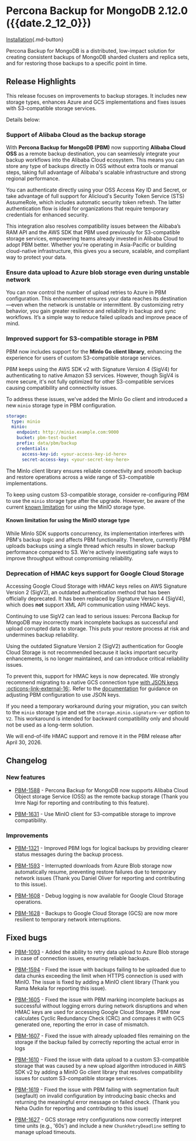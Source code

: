 # Percona Backup for MongoDB 2.12.0 ({{date.2_12_0}})

[Installation](../installation.md){.md-button}


Percona Backup for MongoDB is a distributed, low-impact solution for creating consistent backups of MongoDB sharded clusters and replica sets, and for restoring those backups to a specific point in time.

## Release Highlights

This release focuses on improvements to backup storages. It includes new storage types, enhances Azure and GCS implementations and fixes issues with S3-compatible storage services. 

Details below:

### Support of Alibaba Cloud as the backup storage

With **Percona Backup for MongoDB (PBM)** now supporting **Alibaba Cloud OSS** as a remote backup destination, you can seamlessly integrate your backup workflows into the Alibaba Cloud ecosystem. This means you can store any type of backups directly in OSS without extra tools or manual steps, taking full advantage of Alibaba's scalable infrastructure and strong regional performance. 

You can authenticate directly using your OSS Access Key ID and Secret, or take advantage of full support for Alicloud's Security Token Service (STS) AssumeRole, which includes automatic security token refresh. The latter authentication flow is ideal for organizations that require temporary credentials for enhanced security. 

This integration also resolves compatibility issues between the Alibaba’s RAM API  and the AWS SDK that PBM used previously for S3-compatible storage services, empowering teams already invested in Alibaba Cloud to adopt PBM better. Whether you're operating in Asia-Pacific or building cloud-native infrastructure, this gives you a secure, scalable, and compliant way to protect your data.

### Ensure data upload to Azure blob storage even during unstable network

You can now control the number of upload retries to Azure in PBM configuration. This enhancement ensures your data reaches its destination—even when the network is unstable or intermittent. By customizing retry behavior, you gain greater resilience and reliability in backup and sync workflows. It’s a simple way to reduce failed uploads and improve peace of mind.

### Improved support for S3-compatible storage in PBM

PBM now includes support for the **MinIo Go client library**, enhancing the experience for users of custom S3-compatible storage services.

PBM keeps using the AWS SDK v2 with Signature Version 4 (SigV4) for authenticating to native Amazon S3 services. However, though SigV4 is more secure, it's not fully optimized for other S3-compatible services causing compatibility and connectivity issues. 

To address these issues, we've added the MinIo Go client and introduced a new `minio` storage type in PBM configuration. 

```yaml
storage:
  type: minio
  minio:
    endpoint: http://minio.example.com:9000
    bucket: pbm-test-bucket
    prefix: data/pbm/backup
    credentials:
      access-key-id: <your-access-key-id-here>
      secret-access-key: <your-secret-key-here>
```

The MinIo client library ensures reliable connectivity and smooth backup and restore operations across a wide range of S3-compatible implementations.

To keep using custom S3-compatible storage, consider re-configuring PBM to use the `minio` storage type after the upgrade. However, be aware of the current [known limitation](#known-limitation-for-using-the-minio-storage-type) for using the MinIO storage type.

#### Known limitation for using the MinIO storage type

While MinIo SDK supports concurrency, its implementation interferes with PBM's backup logic and affects PBM functionality.  Therefore, currently PBM uploads backups using a single thread which results in slower backup performance compared to S3. We're actively investigating safe ways to improve throughput without compromising reliability.

### Deprecation of HMAC keys support for Google Cloud Storage

Accessing Google Cloud Storage with HMAC keys relies on AWS Signature Version 2 (SigV2), an outdated authentication method that has been officially deprecated. It has been replaced by Signature Version 4 (SigV4), which does **not** support XML API communication using HMAC keys.

Continuing to use SigV2 can lead to serious issues: Percona Backup for MongoDB may incorrectly mark incomplete backups as successful and upload corrupted data to storage. This puts your restore process at risk and undermines backup reliability.

Using the outdated Signature Version 2 (SigV2) authentication for Google Cloud Storage is not recommended because it lacks important security enhancements, is no longer maintained, and can introduce critical reliability issues.

To prevent this, support for HMAC keys is now deprecated. We strongly recommend migrating to a native GCS connection type [with JSON keys :octicons-link-external-16:](https://cloud.google.com/iam/docs/keys-create-delete#creating). Refer to the [documentation](../details/gcs.md#adjust-pbm-configuration-to-use-gcs) for guidance on adjusting PBM configuration to use JSON keys.

If you need a temporary workaround during your migration, you can switch to the `minio` storage type and set the `storage.minio.signature-ver` option to `V2`. This workaround is intended for backward compatibility only and should not be used as a long-term solution.  

We will end-of-life HMAC support and remove it in the PBM release after April 30, 2026.


## Changelog

### New features

- [PBM-1588](https://perconadev.atlassian.net/browse/PBM-1588) - Percona Backup for MongoDB now supports Alibaba Cloud Object storage Service (OSS) as the remote backup storage (Thank you Imre Nagi for reporting and contributing to this feature).

- [PBM-1631](https://perconadev.atlassian.net/browse/PBM-1631) - Use MinIO client for S3-compatible storage to improve compatibility.


### Improvements

- [PBM-1321](https://perconadev.atlassian.net/browse/PBM-1321) - Improved PBM logs for logical backups by providing clearer status messages during the backup process.

- [PBM-1593](https://perconadev.atlassian.net/browse/PBM-1593) - Interrupted downloads from Azure Blob storage now automatically resume, preventing restore failures due to temporary network issues (Thank you Daniel Oliver for reporting and contributing to this issue).

- [PBM-1608](https://perconadev.atlassian.net/browse/PBM-1608) - Debug logging is now available for Google Cloud Storage operations.
- [PBM-1628](https://perconadev.atlassian.net/browse/PBM-1628) - Backups to Google Cloud Storage (GCS) are now more resilient to temporary network interruptions.

## Fixed bugs

- [PBM-1093](https://perconadev.atlassian.net/browse/PBM-1093) - Added the ability to retry data upload to Azure Blob storage in case of connection issues, ensuring reliable backups.

- [PBM-1594](https://perconadev.atlassian.net/browse/PBM-1594) -  Fixed the issue with backups failing to be uploaded due to data chunks exceeding the limit when HTTPS connection is used with MinIO. The issue is fixed by adding a MinIO client library (Thank you Rama Mekala for reporting this issue).

- [PBM-1605](https://perconadev.atlassian.net/browse/PBM-1605) - Fixed the issue with PBM marking incomplete backups as successful without logging errors during network disruptions and when HMAC keys are used for accessing Google Cloud Storage. PBM now calculates Cyclic Redundancy Check (CRC) and compares it with GCS generated one, reporting the error in case of mismatch. 

- [PBM-1607](https://perconadev.atlassian.net/browse/PBM-1607) - Fixed the issue with already uploaded files remaining on the storage if the backup failed by correctly reporting the actual error in logs

- [PBM-1610](https://perconadev.atlassian.net/browse/PBM-1610) - Fixed the issue with data upload to a custom S3-compatible storage that was caused by a new upload algorithm introduced in AWS SDK v2 by adding a MinIO Go client library that resolves compatibility issues for custom S3-compatible storage services.

- [PBM-1619](https://perconadev.atlassian.net/browse/PBM-1619) - Fixed the issue with PBM failing with segmentation fault (segfault) on invalid configuration by introducing basic checks and returning the meaningful error message on failed check. (Thank you Neha Oudin for reporting and contributing to this issue)

- [PBM-1627](https://perconadev.atlassian.net/browse/PBM-1627) - GCS storage retry configurations now correctly interpret time units (e.g., '60s') and include a new `ChunkRetryDeadline` setting to manage upload timeouts.
